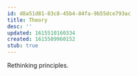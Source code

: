 ```yaml
---
id: d8a51d81-83c8-45b4-84fa-9b55dce793ac
title: Theory
desc: ''
updated: 1615510160334
created: 1615509960152
stub: true
---
```


Rethinking principles.
